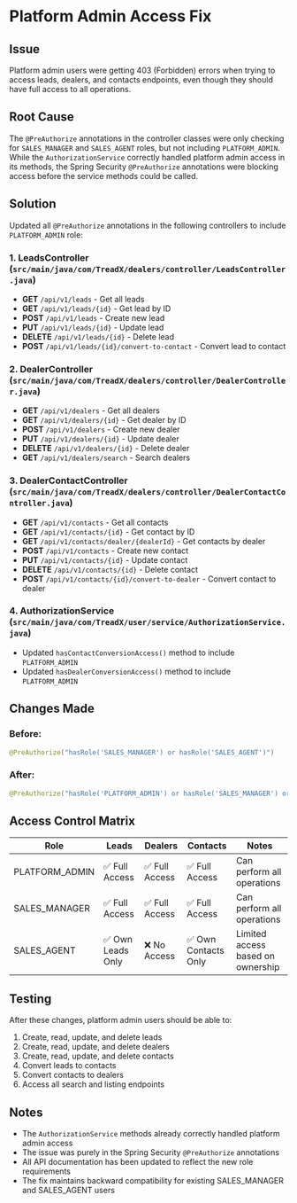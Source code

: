 # Platform Admin Access Fix

## Issue
Platform admin users were getting 403 (Forbidden) errors when trying to access leads, dealers, and contacts endpoints, even though they should have full access to all operations.

## Root Cause
The `@PreAuthorize` annotations in the controller classes were only checking for `SALES_MANAGER` and `SALES_AGENT` roles, but not including `PLATFORM_ADMIN`. While the `AuthorizationService` correctly handled platform admin access in its methods, the Spring Security `@PreAuthorize` annotations were blocking access before the service methods could be called.

## Solution
Updated all `@PreAuthorize` annotations in the following controllers to include `PLATFORM_ADMIN` role:

### 1. LeadsController (`src/main/java/com/TreadX/dealers/controller/LeadsController.java`)
- **GET** `/api/v1/leads` - Get all leads
- **GET** `/api/v1/leads/{id}` - Get lead by ID  
- **POST** `/api/v1/leads` - Create new lead
- **PUT** `/api/v1/leads/{id}` - Update lead
- **DELETE** `/api/v1/leads/{id}` - Delete lead
- **POST** `/api/v1/leads/{id}/convert-to-contact` - Convert lead to contact

### 2. DealerController (`src/main/java/com/TreadX/dealers/controller/DealerController.java`)
- **GET** `/api/v1/dealers` - Get all dealers
- **GET** `/api/v1/dealers/{id}` - Get dealer by ID
- **POST** `/api/v1/dealers` - Create new dealer
- **PUT** `/api/v1/dealers/{id}` - Update dealer
- **DELETE** `/api/v1/dealers/{id}` - Delete dealer
- **GET** `/api/v1/dealers/search` - Search dealers

### 3. DealerContactController (`src/main/java/com/TreadX/dealers/controller/DealerContactController.java`)
- **GET** `/api/v1/contacts` - Get all contacts
- **GET** `/api/v1/contacts/{id}` - Get contact by ID
- **GET** `/api/v1/contacts/dealer/{dealerId}` - Get contacts by dealer
- **POST** `/api/v1/contacts` - Create new contact
- **PUT** `/api/v1/contacts/{id}` - Update contact
- **DELETE** `/api/v1/contacts/{id}` - Delete contact
- **POST** `/api/v1/contacts/{id}/convert-to-dealer` - Convert contact to dealer

### 4. AuthorizationService (`src/main/java/com/TreadX/user/service/AuthorizationService.java`)
- Updated `hasContactConversionAccess()` method to include `PLATFORM_ADMIN`
- Updated `hasDealerConversionAccess()` method to include `PLATFORM_ADMIN`

## Changes Made

### Before:
```java
@PreAuthorize("hasRole('SALES_MANAGER') or hasRole('SALES_AGENT')")
```

### After:
```java
@PreAuthorize("hasRole('PLATFORM_ADMIN') or hasRole('SALES_MANAGER') or hasRole('SALES_AGENT')")
```

## Access Control Matrix

| Role | Leads | Dealers | Contacts | Notes |
|------|-------|---------|----------|-------|
| PLATFORM_ADMIN | ✅ Full Access | ✅ Full Access | ✅ Full Access | Can perform all operations |
| SALES_MANAGER | ✅ Full Access | ✅ Full Access | ✅ Full Access | Can perform all operations |
| SALES_AGENT | ✅ Own Leads Only | ❌ No Access | ✅ Own Contacts Only | Limited access based on ownership |

## Testing
After these changes, platform admin users should be able to:
1. Create, read, update, and delete leads
2. Create, read, update, and delete dealers  
3. Create, read, update, and delete contacts
4. Convert leads to contacts
5. Convert contacts to dealers
6. Access all search and listing endpoints

## Notes
- The `AuthorizationService` methods already correctly handled platform admin access
- The issue was purely in the Spring Security `@PreAuthorize` annotations
- All API documentation has been updated to reflect the new role requirements
- The fix maintains backward compatibility for existing SALES_MANAGER and SALES_AGENT users 